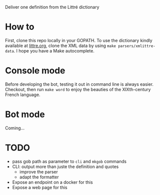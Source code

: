 Deliver one definition from the Littré dictionary

# How to

First, clone this repo locally in your GOPATH. To use the dictionary kindly available at [littre.org](https://www.littre.org/), clone the XML data by using `make parsers/xmlittre-data`. I hope you have a Make autocomplete.

# Console mode

Before developing the bot, testing it out in command line is always easier. Checkout, then run `make word` to enjoy the beauties of the XIXth-century French language.

# Bot mode

Coming...

# TODO

- pass gob path as parameter to `cli` and `mkgob` commands
- CLI: output more than juste the definition and quotes
    * improve the parser
    * adapt the formatter
- Expose an endpoint on a docker for this
- Expose a web page for this
